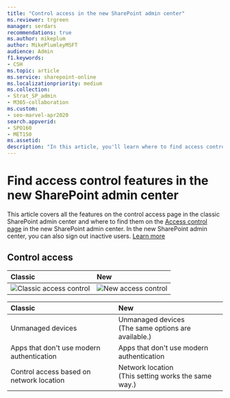 ```yaml
---
title: "Control access in the new SharePoint admin center"
ms.reviewer: trgreen
manager: serdars
recommendations: true
ms.author: mikeplum
author: MikePlumleyMSFT
audience: Admin
f1.keywords:
- CSH
ms.topic: article
ms.service: sharepoint-online
ms.localizationpriority: medium
ms.collection:  
- Strat_SP_admin
- M365-collaboration
ms.custom:
- seo-marvel-apr2020
search.appverid:
- SPO160
- MET150
ms.assetid: 
description: "In this article, you'll learn where to find access control features in the new SharePoint admin center."
---
```


# Find access control features in the new SharePoint admin center

This article covers all the features on the control access page in the classic SharePoint admin center and where to find them on the [Access control page](https://admin.microsoft.com/sharepoint?page=accessControl&modern=true) in the new SharePoint admin center. In the new SharePoint admin center, you can also sign out inactive users. [Learn more](sign-out-inactive-users.md)

## Control access

|**Classic**|**New**|
|:-----|:-----|
|![Classic access control](media/classic-access-control.png)|![New access control](media/new-access-control.png) <br/> |

|**Classic**|**New**|
|:-----|:-----|
| Unmanaged devices  |Unmanaged devices  <br/> (The same options are available.) |
| Apps that don't use modern authentication |Apps that don't use modern authentication|
| Control access based on network location  |Network location <br/> (This setting works the same way.)|

